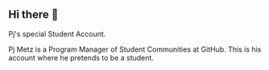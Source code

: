 ## Hi there 👋

Pj's special Student Account. 


Pj Metz is a Program Manager of Student Communities at GitHub. This is his account where he pretends to be a student. 

